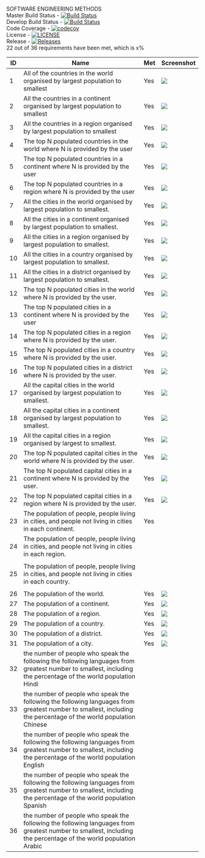 
SOFTWARE ENGINEERING METHODS <br>
Master Build Status - [![Build Status](https://travis-ci.org/THEVlLLAlN/semGroup18.svg?branch=master)](https://travis-ci.org/THEVlLLAlN/semGroup18)
<br>
Develop Build Status - [![Build Status](https://travis-ci.org/THEVlLLAlN/semGroup18.svg?branch=develop)](https://travis-ci.org/THEVlLLAlN/semGroup18)
<br>
Code Coverage - [![codecov](https://codecov.io/gh/THEVlLLAlN/semGroup18/branch/master/graph/badge.svg)](https://codecov.io/gh/THEVlLLAlN/semGroup18)
<br>
License - [![LICENSE](https://img.shields.io/github/license/THEVlLLAlN/semGroup18.svg?style=flat-square)](https://github.com/THEVlLLAlN/semGroup18/blob/master/LICENSE)
<br>
Release - [![Releases](https://img.shields.io/github/release/THEVlLLAlN/semGroup18/all.svg?style=flat-square)](https://github.com/THEVlLLAlN/semGroup18/releases)
<br>
22 out of 36 requirements have been met, which is x%
<br>

|  ID | Name  |  Met | Screenshot  |
|---|---|---|---|
|  1 | All of the countries in the world organised by largest population to smallest  | Yes  |  <img src="https://i.gyazo.com/e09d9be3dd36afb776663c7d917b3bb4.png"> |
|  2 | All the countries in a continent organised by largest population to smallest  |Yes   | <img src="https://i.gyazo.com/c981a878b0140db81aa647aac8ca3583.png">  |
|  3 | All the countries in a region organised by largest population to smallest  | Yes  |                                                 <img src= "https://i.gyazo.com/ee2c1b7db7a6b988226966cfff4cd0ea.png"> |
| 4  |  The top N populated countries in the world where N is provided by the user |  Yes |  <img src="https://i.gyazo.com/bd6257d6e087bf40fae40644059a441d.png"> |
|  5 |The top N populated countries in a continent where N is provided by the user    |  Yes |  <img src="https://i.gyazo.com/93eb8d3fb4c71b1d2e13cc20669fe308.png"> |
|  6 |  The top N populated countries in a region where N is provided by the user  | Yes  | <img src="https://i.gyazo.com/c184b505dedd624cfb397dcabeee1e45.png"> |
| 7  | All the cities in the world organised by largest population to smallest.  |  Yes | <img src="https://i.gyazo.com/daa72a783c688b2ee549a4e6bb8925fd.png">  |
|  8 |   All the cities in a continent organised by largest population to smallest.| Yes  | <img src= "https://i.gyazo.com/113bcd214c3d627ed4fed5f122002c87.png"> |
|   9|  All the cities in a region organised by largest population to smallest. |  Yes |<img src="https://i.gyazo.com/4772ec6b49cfd28d71f400f5e2b8758d.png">  |
|   10| All the cities in a country organised by largest population to smallest.  | Yes  | <img src="https://i.gyazo.com/2cd2e45ea7710b5a7607d162951d4d9d.png">  |
|   11|  All the cities in a district organised by largest population to smallest. | Yes  |  <img src="https://i.gyazo.com/5453d2a1ac44402b24fe07ddbef566d9.png"> |
|12   | The top N populated cities in the world where N is provided by the user.  |  Yes | <img src="https://i.gyazo.com/53052b48b3e03a9417b62eeee57457a1.png">  |
|  13 | The top N populated cities in a continent where N is provided by the user  |   Yes| <img src="https://i.gyazo.com/bb940cd7e55b1ac6520a5de93f0fd1ff.png">  |
|   14|  The top N populated cities in a region where N is provided by the user. | Yes  | <img src="https://i.gyazo.com/aad577544d1f499c545b5beadebf45ae.png">  |
|  15 |  The top N populated cities in a country where N is provided by the user. | Yes  |  <img src="https://i.gyazo.com/1a0feb5e393f81ff508f703d3d27aaae.png"> |
|  16 |  The top N populated cities in a district where N is provided by the user. | Yes  |  <img src="https://i.gyazo.com/f19c5bc44abe6bf53ff25c84b42c3f3d.png"> |
|  17 |  All the capital cities in the world organised by largest population to smallest. | Yes  | <img src="https://i.gyazo.com/920dfed2e2bd075f641ea95471d23904.png">  |
|  18 | All the capital cities in a continent organised by largest population to smallest.  | Yes  | <img src="https://i.gyazo.com/77e84ba3a61545db2cb5a1aa0d8622f8.png">  |
|  19 |  All the capital cities in a region organised by largest to smallest. | Yes  | <img src="https://i.gyazo.com/b8cd12e0868597b5c83fe596632f8bd9.png">  |
|  20 |  The top N populated capital cities in the world where N is provided by the user. |Yes   | <img src="https://i.gyazo.com/776d7888c5384b09d729d53dfcb03f0b.png">  |
|  21 | The top N populated capital cities in a continent where N is provided by the user. | Yes  |<img src="https://i.gyazo.com/b0409da3804f88ecd65f2d8e83cebb84.png">   |
| 22  | The top N populated capital cities in a region where N is provided by the user. | Yes  | <img src="https://i.gyazo.com/a71b984c1630e1c66c5f7d5a77abe4a3.png">  |
|  23 | The population of people, people living in cities, and people not living in cities in each continent. |  Yes |   |
|  24 | The population of people, people living in cities, and people not living in cities in each region.
  |   |   |
|  25 | The population of people, people living in cities, and people not living in cities in each country.
  |   |   |
|  26 | The population of the world.  |  Yes | <img src="https://i.gyazo.com/43090fee3c5861a842118a772c816913.png">  |
|  27 | The population of a continent.  |   Yes| <img src="https://i.gyazo.com/89c17982e87ff458ef0976291d8e0962.png">  |
|  28 | The population of a region.  | Yes  |  <img src="https://i.gyazo.com/8ebb0a89a48c5a92746b648739bd65ec.png"> |
|  29 | The population of a country.  | Yes  | <img src="https://i.gyazo.com/f7548cd3867ca97b872f91238067dd21.png">  |
|  30 | The population of a district.  | Yes  |  <img src="https://i.gyazo.com/5e41dbf586e472c94c1e196fed5ffeca.png"> |
|  31 |  The population of a city. |  Yes |<img src="https://i.gyazo.com/6973442bce54128f251203ca0605fec7.png"> |
|  32   |the number of people who speak the following the following languages from greatest number to smallest, including the percentage of the world population Hindi | | |
|  33   |the number of people who speak the following the following languages from greatest number to smallest, including the percentage of the world population Chinese | | |
|  34   |the number of people who speak the following the following languages from greatest number to smallest, including the percentage of the world population English | | |
|  35   |the number of people who speak the following the following languages from greatest number to smallest, including the percentage of the world population Spanish | | |
|  36   |the number of people who speak the following the following languages from greatest number to smallest, including the percentage of the world population Arabic | | |

